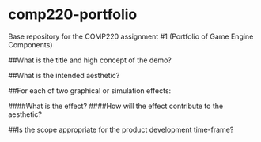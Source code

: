 # comp220-portfolio
Base repository for the COMP220 assignment #1 (Portfolio of Game Engine Components)

##What is the title and high concept of the demo?

##What is the intended aesthetic?

##For each of two graphical or simulation effects:

####What is the effect?
####How will the effect contribute to the aesthetic?


##Is the scope appropriate for the product development time-frame?
